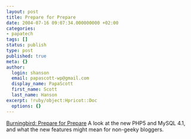 ```yaml
---
layout: post
title: Prepare for Prepare
date: 2004-07-16 09:07:34.000000000 +02:00
categories:
- papatech
tags: []
status: publish
type: post
published: true
meta: {}
author:
  login: shanson
  email: papascott-wp@gmail.com
  display_name: PapaScott
  first_name: Scott
  last_name: Hanson
excerpt: !ruby/object:Hpricot::Doc
  options: {}
---
```

<p><a href="http://weblog.burningbird.net/archives/2004/07/15/prepare-for-prepare/">Burningbird: Prepare for Prepare</a> A look at the new PHP5 and MySQL 4.1, and what the new features might mean for non-geeky bloggers.</p>
